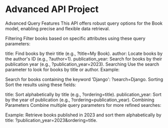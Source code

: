# Advanced API Project

Advanced Query Features
This API offers robust query options for the Book model, enabling precise and flexible data retrieval.

Filtering
Filter books based on specific attributes using these query parameters:

title: Find books by their title (e.g., ?title=My Book).
author: Locate books by the author's ID (e.g., ?author=1).
publication_year: Search for books by their publication year (e.g., ?publication_year=2023).
Searching
Use the search parameter to look for books by title or author. Example:

Search for books containing the keyword 'Django': ?search=Django.
Sorting
Sort the results using these fields:

title: Sort alphabetically by title (e.g., ?ordering=title).
publication_year: Sort by the year of publication (e.g., ?ordering=publication_year).
Combining Parameters
Combine multiple query parameters for more refined searches:

Example: Retrieve books published in 2023 and sort them alphabetically by title: ?publication_year=2023&ordering=title.